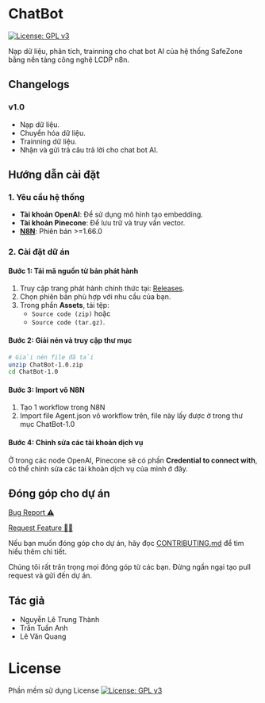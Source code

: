 # ChatBot
[![License: GPL v3](https://img.shields.io/badge/License-GPLv3-blue.svg)](https://www.gnu.org/licenses/gpl-3.0.html)

Nạp dữ liệu, phân tích, trainning cho chat bot AI của hệ thống SafeZone bằng nền tảng công nghệ LCDP n8n.

## Changelogs

### v1.0
- Nạp dữ liệu.
- Chuyển hóa dữ liệu.
- Trainning dữ liệu.
- Nhận và gửi trả câu trả lời cho chat bot AI. 

## Hướng dẫn cài đặt
### 1. Yêu cầu hệ thống  
- **Tài khoản OpenAI**: Để sử dụng mô hình tạo embedding.  
- **Tài khoản Pinecone**: Để lưu trữ và truy vấn vector.
- [**N8N**](https://n8n.io/): Phiên bản >=1.66.0

### 2. Cài đặt dữ án
#### Bước 1: Tải mã nguồn từ bản phát hành
1. Truy cập trang phát hành chính thức tại: [Releases](https://github.com/OlympicThuyLoi2024/ChatBot/releases).
2. Chọn phiên bản phù hợp với nhu cầu của bạn.
3. Trong phần **Assets**, tải tệp:
   - `Source code (zip)` hoặc
   - `Source code (tar.gz)`.

#### Bước 2: Giải nén và truy cập thư mục
```bash
# Giải nén file đã tải
unzip ChatBot-1.0.zip
cd ChatBot-1.0
```
#### Bước 3: Import vô N8N 
1. Tạo 1 workflow trong N8N
2. Import file Agent.json vô workflow trên, file này lấy được ở trong thư mục ChatBot-1.0

#### Bước 4: Chỉnh sửa các tài khoản dịch vụ
Ở trong các node OpenAI, Pinecone sẽ có phần **Credential to connect with**, có thể chỉnh sửa các tài khoản dịch vụ của mình ở đây. 

## Đóng góp cho dự án

<a href="https://github.com/OlympicThuyLoi2024/ChatBot/issues/new?assignees=&labels=&projects=&template=bug_report.md&title=BUG">Bug Report ⚠️
</a>

<a href="https://github.com/OlympicThuyLoi2024/ChatBot/issues/new?assignees=&labels=&projects=&template=feature_template.md&title=Feature">Request Feature 👩‍💻</a>

Nếu bạn muốn đóng góp cho dự án, hãy đọc [CONTRIBUTING.md](.github/CONTRIBUTING.md) để tìm hiểu thêm chi tiết.

Chúng tôi rất trân trọng mọi đóng góp từ các bạn. Đừng ngần ngại tạo pull request và gửi đến dự án.

## Tác giả
- Nguyễn Lê Trung Thành
- Trần Tuấn Anh
- Lê Văn Quang

# License
Phần mềm sử dụng License  [![License: GPL v3](https://img.shields.io/badge/License-GPLv3-blue.svg)](https://www.gnu.org/licenses/gpl-3.0.html)

